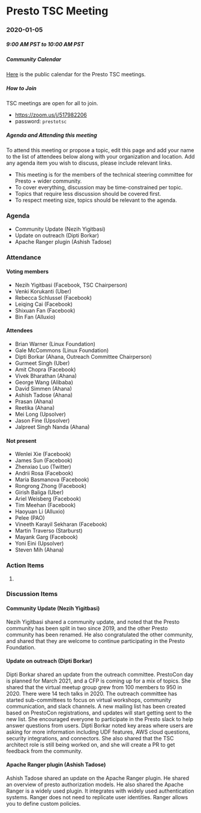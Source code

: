 # Presto TSC Meeting

### 2020-01-05
##### 9:00 AM PST to 10:00 AM PST

##### Community Calendar

[Here](https://calendar.google.com/calendar/embed?src=linuxfoundation.org_vrjlva5b0u73ps75fvnv5sasi4%40group.calendar.google.com&ctz=America%2FChicago) is the public calendar for the Presto TSC meetings.

##### How to Join

TSC meetings are open for all to join.

* https://zoom.us/j/517982206
* password: `prestotsc`

##### Agenda and Attending this meeting

To attend this meeting or propose a topic, edit this page and add your name to the list of attendees below along with your organization and location. Add any agenda item you wish to discuss, please include relevant links.

* This meeting is for the members of the technical steering committee for Presto + wider community.
* To cover everything, discussion may be time-constrained per topic.
* Topics that require less discussion should be covered first.
* To respect meeting size, topics should be relevant to the agenda.

### Agenda

* Community Update (Nezih Yigitbasi)
* Update on outreach (Dipti Borkar)
* Apache Ranger plugin (Ashish Tadose)


### Attendance
#### Voting members
* Nezih Yigitbasi (Facebook, TSC Chairperson)
* Venki Korukanti (Uber)
* Rebecca Schlussel (Facebook)
* Leiqing Cai (Facebook)
* Shixuan Fan (Facebook)
* Bin Fan (Alluxio)

#### Attendees
* Brian Warner (Linux Foundation)
* Gale McCommons (Linux Foundation)
* Dipti Borkar (Ahana, Outreach Committee Chairperson)
* Gurmeet Singh (Uber)
* Amit Chopra (Facebook)
* Vivek Bharathan (Ahana)
* George Wang (Alibaba)
* David Simmen (Ahana)
* Ashish Tadose (Ahana) 
* Prasan (Ahana)
* Reetika (Ahana)
* Mei Long (Upsolver)
* Jason Fine (Upsolver)
* Jalpreet Singh Nanda (Ahana)

#### Not present
* Wenlei Xie (Facebook)
* James Sun  (Facebook)
* Zhenxiao Luo (Twitter)
* Andrii Rosa (Facebook)
* Maria Basmanova (Facebook)
* Rongrong Zhong (Facebook)
* Girish Baliga (Uber)
* Ariel Weisberg (Facebook)
* Tim Meehan (Facebook)
* Haoyuan Li (Alluxio)
* Pelee (PAO)
* Vineeth Karayil Sekharan (Facebook)
* Martin Traverso (Starburst)
* Mayank Garg (Facebook)
* Yoni Eini (Upsolver)
* Steven Mih (Ahana)

### Action Items
1. 

### Discussion Items

#### Community Update (Nezih Yigitbasi)
Nezih Yigitbasi shared a community update, and noted that the Presto community has been split in two since 2019, and the other Presto community has been renamed. He also congratulated the other community, and shared that they are welcome to continue participating in the Presto Foundation.
#### Update on outreach (Dipti Borkar)
Dipti Borkar shared an update from the outreach committee. PrestoCon day is planned for March 2021, and a CFP is coming up for a mix of topics. She shared that the virtual meetup group grew from 100 members to 950 in 2020. There were 14 tech talks in 2020. The outreach committee has started sub-committees to focus on virtual workshops, community communication, and slack channels. A new mailing list has been created based on PrestoCon registrations, and updates will start getting sent to the new list. She encouraged everyone to participate in the Presto slack to help answer questions from users. Dipti Borkar noted key areas where users are asking for more information including UDF features, AWS cloud questions, security integrations, and connectors. She also shared that the TSC architect role is still being worked on, and she will create a PR to get feedback from the community. 
#### Apache Ranger plugin (Ashish Tadose)
Ashish Tadose shared an update on the Apache Ranger plugin. He shared an overview of presto authorization models. He also shared the Apache Ranger is a widely used plugin. It integrates with widely used authentication systems. Ranger does not need to replicate user identities. Ranger allows you to define custom policies. 

